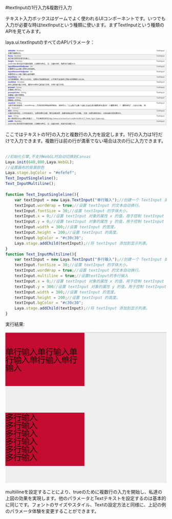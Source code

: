 #textInputの1行入力&複数行入力

テキスト入力ボックスはゲームでよく使われるUIコンポーネントです。いつでも入力が必要な時はtextInputという種類に使います。まずTextInputという種類のAPIを見てみます。

laya.ui.textInputのすべてのAPIパラメータ：

![1](img/1.png)<br/>

ここではテキストの1行の入力と複数行の入力を設定します。1行の入力は1行だけで入力できます。複数行は前の行が満車でない場合は次の行に入力できます。


```javascript

//初始化引擎,不支持WebGL时自动切换到Canvas
Laya.init(640,800,Laya.WebGL);
//设置画布的背景颜色
Laya.stage.bgColor = "#efefef";
Text_InputSingleline();
Text_InputMultiline();

function Text_InputSingleline(){
    var textInput = new Laya.TextInput("单行输入");//创建一个 TextInput 类的实例对象 textInput 。
    textInput.wordWrap = true;//设置 textInput 的文本自动换行。
    textInput.fontSize = 30;//设置 textInput 的字体大小。
    textInput.x = 0;//设置 textInput 对象的属性 x 的值，用于控制 textInput 对象的显示位置。
    textInput.y = 0;//设置 textInput 对象的属性 y 的值，用于控制 textInput 对象的显示位置。
    textInput.width = 300;//设置 textInput 的宽度。
    textInput.height = 200;//设置 textInput 的高度。
    textInput.bgColor = "#c30c30";
    Laya.stage.addChild(textInput);//将 textInput 添加到显示列表。
}
function Text_InputMultiline(){
    var textInput = new Laya.TextInput("多行输入");//创建一个 TextInput 类的实例对象 textInput 。
    textInput.fontSize = 30;//设置 textInput 的字体大小。
    textInput.wordWrap = true;//设置 textInput 的文本自动换行。
    textInput.multiline = true;//设置textInput的多行输入
    textInput.x = 0;//设置 textInput 对象的属性 x 的值，用于控制 textInput 对象的显示位置。
    textInput.y = 300//设置 textInput 对象的属性 y 的值，用于控制 textInput 对象的显示位置。
    textInput.width = 300;//设置 textInput 的宽度。
    textInput.height = 200;//设置 textInput 的高度。
    textInput.bgColor = "#c30c30";
    Laya.stage.addChild(textInput);//将 textInput 添加到显示列表。
}
```


実行結果:

![2](img/2.png)<br/>

multiilineを設定することにより、trueのために複数行の入力を開始し、私達の上図の効果を実現します。他のパラメータとTextテキストを設定するのは基本的に同じです。フォントのサイズやスタイル、Textの設定方法と同様に、上記の例のパラメータ体験を変更することができます。